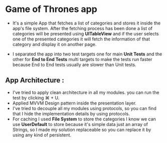 # Game of Thrones app

* It's a simple App that fetches a list of categories and stores it inside the app's file system. After the fetching process has been done a list of categories will be presented using **UITableView** and if the user selects one of the presented categories it will fetch the information of that category and display it on another page.
 
 * I separated the app into two test targets one for main **Unit Tests** and the other for **End to End Tests** multi targets to make the tests run faster because End to End tests usually are slower than Unit tests.  
 
## App Architecture :

* I've tried to apply clean architecture in all my modules. you can run the test by clicking ⌘ + U.
* Applied MVVM Design pattern inside the presentation layer.
* I've tried to decouple all my modules using protocols, so you can find that I hide the implementation details by using protocols.
* For caching I used **File System** to store the categories I know we can use **UserDefault** to store because it's simple data just an array of Strings, so I made my solution replaceable so you can replace it by using any kind of persistent.

